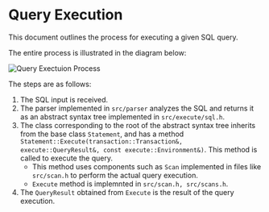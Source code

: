 # Query Execution

This document outlines the process for executing a given SQL query.

The entire process is illustrated in the diagram below:

![Query Exectuion Process](images/query-execution.drawio.png)


The steps are as follows:

1. The SQL input is received.
2. The parser implemented in `src/parser` analyzes the SQL and returns it as an abstract syntax tree implemented in `src/execute/sql.h`.
3. The class corresponding to the root of the abstract syntax tree inherits from the base class `Statement`, and has a method `Statement::Execute(transaction::Transaction&, execute::QueryResult&, const execute::Environment&)`. This method is called to execute the query.
    - This method uses components such as `Scan` implemented in files like `src/scan.h` to perform the actual query execution.
    - `Execute` method is implemnted in `src/scan.h, src/scans.h`.
5. The `QueryResult` obtained from `Execute` is the result of the query execution.
